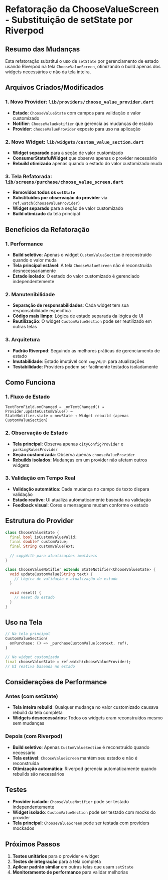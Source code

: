 # Refatoração da ChooseValueScreen - Substituição de setState por Riverpod

## Resumo das Mudanças

Esta refatoração substitui o uso de `setState` por gerenciamento de estado usando Riverpod na tela `ChooseValueScreen`, otimizando o build apenas dos widgets necessários e não da tela inteira.

## Arquivos Criados/Modificados

### 1. Novo Provider: `lib/providers/choose_value_provider.dart`
- **Estado**: `ChooseValueState` com campos para validação e valor customizado
- **Notifier**: `ChooseValueNotifier` que gerencia as mudanças de estado
- **Provider**: `chooseValueProvider` exposto para uso na aplicação

### 2. Novo Widget: `lib/widgets/custom_value_section.dart`
- **Widget separado** para a seção de valor customizado
- **ConsumerStatefulWidget** que observa apenas o provider necessário
- **Rebuild otimizado** apenas quando o estado do valor customizado muda

### 3. Tela Refatorada: `lib/screens/purchase/choose_value_screen.dart`
- **Removidos todos os `setState`**
- **Substituídos por observação do provider** via `ref.watch(chooseValueProvider)`
- **Widget separado** para a seção de valor customizado
- **Build otimizado** da tela principal

## Benefícios da Refatoração

### 1. Performance
- **Build seletivo**: Apenas o widget `CustomValueSection` é reconstruído quando o valor muda
- **Tela principal estável**: A tela `ChooseValueScreen` não é reconstruída desnecessariamente
- **Estado isolado**: O estado do valor customizado é gerenciado independentemente

### 2. Manutenibilidade
- **Separação de responsabilidades**: Cada widget tem sua responsabilidade específica
- **Código mais limpo**: Lógica de estado separada da lógica de UI
- **Reutilização**: O widget `CustomValueSection` pode ser reutilizado em outras telas

### 3. Arquitetura
- **Padrão Riverpod**: Seguindo as melhores práticas de gerenciamento de estado
- **Imutabilidade**: Estado imutável com `copyWith` para atualizações
- **Testabilidade**: Providers podem ser facilmente testados isoladamente

## Como Funciona

### 1. Fluxo de Estado
```
TextFormField.onChanged → _onTextChanged() → Provider.updateCustomValue() → 
StateNotifier.state = newState → Widget rebuild (apenas CustomValueSection)
```

### 2. Observação de Estado
- **Tela principal**: Observa apenas `cityConfigProvider` e `parkingRulesProvider`
- **Seção customizada**: Observa apenas `chooseValueProvider`
- **Rebuilds isolados**: Mudanças em um provider não afetam outros widgets

### 3. Validação em Tempo Real
- **Validação automática**: Cada mudança no campo de texto dispara validação
- **Estado reativo**: UI atualiza automaticamente baseada na validação
- **Feedback visual**: Cores e mensagens mudam conforme o estado

## Estrutura do Provider

```dart
class ChooseValueState {
  final bool isCustomValueValid;
  final double? customValue;
  final String customValueText;
  
  // copyWith para atualizações imutáveis
}

class ChooseValueNotifier extends StateNotifier<ChooseValueState> {
  void updateCustomValue(String text) {
    // Lógica de validação e atualização de estado
  }
  
  void reset() {
    // Reset do estado
  }
}
```

## Uso na Tela

```dart
// Na tela principal
CustomValueSection(
  onPurchase: () => _purchaseCustomValue(context, ref),
)

// No widget customizado
final chooseValueState = ref.watch(chooseValueProvider);
// UI reativa baseada no estado
```

## Considerações de Performance

### Antes (com setState)
- **Tela inteira rebuild**: Qualquer mudança no valor customizado causava rebuild da tela completa
- **Widgets desnecessários**: Todos os widgets eram reconstruídos mesmo sem mudanças

### Depois (com Riverpod)
- **Build seletivo**: Apenas `CustomValueSection` é reconstruído quando necessário
- **Tela estável**: `ChooseValueScreen` mantém seu estado e não é reconstruída
- **Otimização automática**: Riverpod gerencia automaticamente quando rebuilds são necessários

## Testes

- **Provider isolado**: `ChooseValueNotifier` pode ser testado independentemente
- **Widget isolado**: `CustomValueSection` pode ser testado com mocks do provider
- **Tela principal**: `ChooseValueScreen` pode ser testada com providers mockados

## Próximos Passos

1. **Testes unitários** para o provider e widget
2. **Testes de integração** para a tela completa
3. **Aplicar padrão similar** em outras telas que usam `setState`
4. **Monitoramento de performance** para validar melhorias
